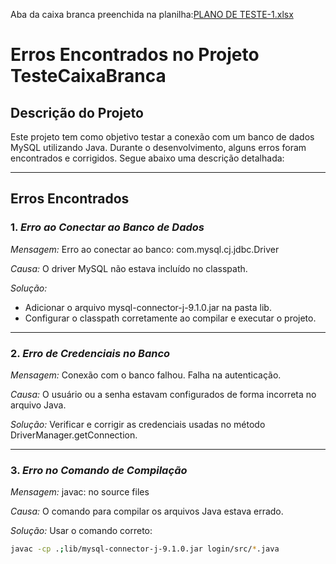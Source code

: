 
Aba da caixa branca preenchida na planilha:[PLANO DE TESTE-1.xlsx](https://github.com/user-attachments/files/17969267/PLANO.DE.TESTE-1.xlsx)


# Erros Encontrados no Projeto TesteCaixaBranca

## Descrição do Projeto
Este projeto tem como objetivo testar a conexão com um banco de dados MySQL utilizando Java. Durante o desenvolvimento, alguns erros foram encontrados e corrigidos. Segue abaixo uma descrição detalhada:

---

## Erros Encontrados

### 1. *Erro ao Conectar ao Banco de Dados*
*Mensagem:* Erro ao conectar ao banco: com.mysql.cj.jdbc.Driver

*Causa:* O driver MySQL não estava incluído no classpath.

*Solução:* 
- Adicionar o arquivo mysql-connector-j-9.1.0.jar na pasta lib.
- Configurar o classpath corretamente ao compilar e executar o projeto.

---

### 2. *Erro de Credenciais no Banco*
*Mensagem:* Conexão com o banco falhou. Falha na autenticação.

*Causa:* O usuário ou a senha estavam configurados de forma incorreta no arquivo Java.

*Solução:* Verificar e corrigir as credenciais usadas no método DriverManager.getConnection.

---

### 3. *Erro no Comando de Compilação*
*Mensagem:* javac: no source files

*Causa:* O comando para compilar os arquivos Java estava errado.

*Solução:* Usar o comando correto:
```bash
javac -cp .;lib/mysql-connector-j-9.1.0.jar login/src/*.java

